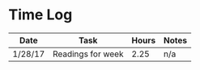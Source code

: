 # Time Log

| Date | Task | Hours | Notes|
|------|------|-------|------|
|1/28/17 | Readings for week | 2.25 | n/a |
